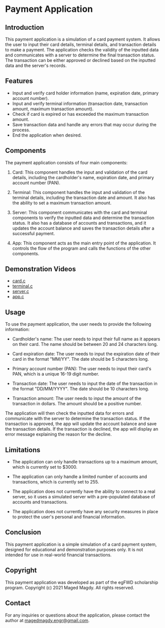 # Payment Application
## Introduction
This payment application is a simulation of a card payment system. It allows the user to input their card details, terminal details, and transaction details to make a payment. The application checks the validity of the inputted data and communicates with a server to determine the final transaction status. The transaction can be either approved or declined based on the inputted data and the server's records.

## Features
- Input and verify card holder information (name, expiration date, primary account number).
- Input and verify terminal information (transaction date, transaction amount, maximum transaction amount).
- Check if card is expired or has exceeded the maximum transaction amount.
- Save transaction data and handle any errors that may occur during the process.
- End the application when desired.

## Components
The payment application consists of four main components:

1. Card: This component handles the input and validation of the card details, including the cardholder's name, expiration date, and primary account number (PAN).

2. Terminal: This component handles the input and validation of the terminal details, including the transaction date and amount. It also has the ability to set a maximum transaction amount.

3. Server: This component communicates with the card and terminal components to verify the inputted data and determine the transaction status. It also has a database of accounts and transactions, and it updates the account balance and saves the transaction details after a successful payment.

4. App: This component acts as the main entry point of the application. It controls the flow of the program and calls the functions of the other components.

## Demonstration Videos
- [card.c](https://drive.google.com/file/d/1DzpeB7fRVA9ni02tApA8KUu2frGgTCmN/view?usp=share_link)
- [terminal.c]()
- [server.c]()
- [app.c]()

## Usage
To use the payment application, the user needs to provide the following information:

- Cardholder's name: The user needs to input their full name as it appears on their card. The name should be between 20 and 24 characters long.

- Card expiration date: The user needs to input the expiration date of their card in the format "MM/YY". The date should be 5 characters long.

- Primary account number (PAN): The user needs to input their card's PAN, which is a unique 16-19 digit number.

- Transaction date: The user needs to input the date of the transaction in the format "DD/MM/YYYY". The date should be 10 characters long.

- Transaction amount: The user needs to input the amount of the transaction in dollars. The amount should be a positive number.

The application will then check the inputted data for errors and communicate with the server to determine the transaction status. If the transaction is approved, the app will update the account balance and save the transaction details. If the transaction is declined, the app will display an error message explaining the reason for the decline.

## Limitations
- The application can only handle transactions up to a maximum amount, which is currently set to $3000.

- The application can only handle a limited number of accounts and transactions, which is currently set to 255.

- The application does not currently have the ability to connect to a real server, so it uses a simulated server with a pre-populated database of accounts and transactions.

- The application does not currently have any security measures in place to protect the user's personal and financial information.

## Conclusion
This payment application is a simple simulation of a card payment system, designed for educational and demonstration purposes only. It is not intended for use in real-world financial transactions.

## Copyright
This payment application was developed as part of the egFWD scholarship program. Copyright (c) 2021 Maged Magdy. All rights reserved.

## Contact
For any inquiries or questions about the application, please contact the author at magedmagdy.engr@gmail.com.
